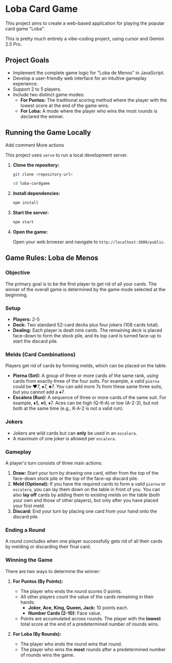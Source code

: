 # Loba Card Game

This project aims to create a web-based application for playing the popular card game "Loba".

This is pretty much entirely a vibe-coding project, using cursor and Gemini 2.5 Pro.

## Project Goals

- Implement the complete game logic for "Loba de Menos" in JavaScript.
- Develop a user-friendly web interface for an intuitive gameplay experience.
- Support 2 to 5 players.
- Include two distinct game modes:
    - **For Puntos:** The traditional scoring method where the player with the lowest score at the end of the game wins.
    - **For Loba:** A mode where the player who wins the most rounds is declared the winner.

## Running the Game Locally
Add comment
More actions

This project uses `serve` to run a local development server.

1.  **Clone the repository:**


    ```bash
    git clone <repository-url>

    cd loba-cardgame
    ```

2.  **Install dependencies:**


    ```bash
    npm install
    ```

3.  **Start the server:**


    ```bash
    npm start
    ```
4.  **Open the game:**


    Open your web browser and navigate to `http://localhost:3000/public`.


## Game Rules: Loba de Menos

### Objective

The primary goal is to be the first player to get rid of all your cards. The winner of the overall game is determined by the game mode selected at the beginning.

### Setup

- **Players:** 2-5
- **Deck:** Two standard 52-card decks plus four jokers (108 cards total).
- **Dealing:** Each player is dealt nine cards. The remaining deck is placed face-down to form the stock pile, and its top card is turned face-up to start the discard pile.

### Melds (Card Combinations)

Players get rid of cards by forming melds, which can be placed on the table.

- **Pierna (Set):** A group of three or more cards of the same rank, using cards from exactly three of the four suits. For example, a valid `pierna` could be ♥️7, ♠️7, ♣️7. You can add more 7s from these same three suits, but you cannot add a ♦️7.
- **Escalera (Run):** A sequence of three or more cards of the same suit. For example, ♦️5, ♦️6, ♦️7. Aces can be high (Q-K-A) or low (A-2-3), but not both at the same time (e.g., K-A-2 is not a valid run).

### Jokers

- Jokers are wild cards but can **only** be used in an `escalera`.
- A maximum of one joker is allowed per `escalera`.

### Gameplay

A player's turn consists of three main actions:

1.  **Draw:** Start your turn by drawing one card, either from the top of the face-down stock pile or the top of the face-up discard pile.
2.  **Meld (Optional):** If you have the required cards to form a valid `pierna` or `escalera`, you can lay them down on the table in front of you. You can also **lay off** cards by adding them to existing melds on the table (both your own and those of other players), but only after you have placed your first meld.
3.  **Discard:** End your turn by placing one card from your hand onto the discard pile.

### Ending a Round

A round concludes when one player successfully gets rid of all their cards by melding or discarding their final card.

### Winning the Game

There are two ways to determine the winner:

1.  **For Puntos (By Points):**
    - The player who ends the round scores 0 points.
    - All other players count the value of the cards remaining in their hands:
        - **Joker, Ace, King, Queen, Jack:** 10 points each.
        - **Number Cards (2-10):** Face value.
    - Points are accumulated across rounds. The player with the **lowest** total score at the end of a predetermined number of rounds wins.

2.  **For Loba (By Rounds):**
    - The player who ends the round wins that round.
    - The player who wins the **most** rounds after a predetermined number of rounds wins the game.
